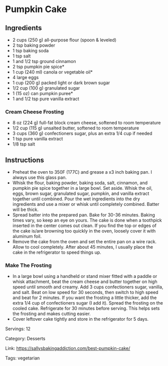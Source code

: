 # Pumpkin Cake

## Ingredients

- 2 cups (250 g) all-purpose flour (spoon & leveled)
- 2 tsp baking powder
- 1 tsp baking soda
- 1 tsp salt
- 1 and 1/2 tsp ground cinnamon
- 2 tsp pumpkin pie spice*
- 1 cup (240 ml) canola or vegetable oil*
- 4 large eggs
- 1 cup (200 g) packed light or dark brown sugar
- 1/2 cup (100 g) granulated sugar
- 1 (15 oz) can pumpkin puree*
- 1 and 1/2 tsp pure vanilla extract

### Cream Cheese Frosting

- 8 oz (224 g) full-fat block cream cheese, softened to room temperature
- 1/2 cup (115 g) unsalted butter, softened to room temperature
- 3 cups (360 g) confectioners sugar, plus an extra 1/4 cup if needed
- 1 tsp pure vanilla extract
- 1/8 tsp salt

## Instructions

- Preheat the oven to 350F (177C) and grease a x3 inch baking pan. I always use this glass pan.
- Whisk the flour, baking powder, baking soda, salt, cinnamon, and pumpkin pie spice together in a large bowl. Set aside. Whisk the oil, eggs, brown sugar, granulated sugar, pumpkin, and vanilla extract together until combined. Pour the wet ingredients into the dry ingredients and use a mixer or whisk until completely combined. Batter will be thick.
- Spread batter into the prepared pan. Bake for 30-36 minutes. Baking times vary, so keep an eye on yours. The cake is done when a toothpick inserted in the center comes out clean. If you find the top or edges of the cake is/are browning too quickly in the oven, loosely cover it with aluminum foil.
- Remove the cake from the oven and set the entire pan on a wire rack. Allow to cool completely. After about 45 minutes, I usually place the cake in the refrigerator to speed things up.

### Make The Frosting

- In a large bowl using a handheld or stand mixer fitted with a paddle or whisk attachment, beat the cream cheese and butter together on high speed until smooth and creamy. Add 3 cups confectioners sugar, vanilla, and salt. Beat on low speed for 30 seconds, then switch to high speed and beat for 2 minutes. If you want the frosting a little thicker, add the extra 1/4 cup of confectioners sugar (I add it). Spread the frosting on the cooled cake. Refrigerate for 30 minutes before serving. This helps sets the frosting and makes cutting easier.
- Cover leftover cake tightly and store in the refrigerator for 5 days.

Servings: 12

Category: Desserts

Link: https://sallysbakingaddiction.com/best-pumpkin-cake/

Tags: vegetarian


